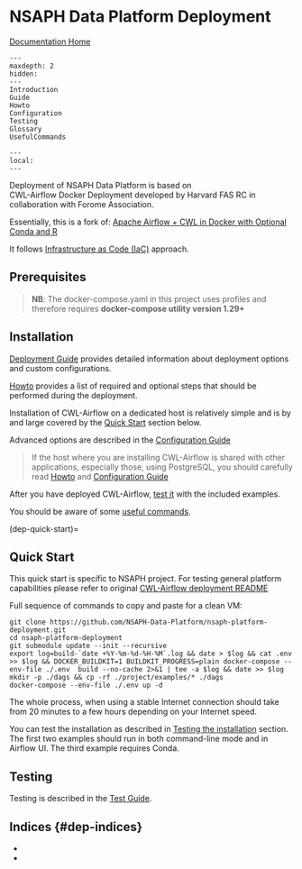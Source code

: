# NSAPH Data Platform Deployment

[Documentation Home](https://nsaph-data-platform.github.io/nsaph-platform-docs/home.html)

```{toctree}
---
maxdepth: 2
hidden:
---
Introduction
Guide
Howto
Configuration
Testing
Glossary
UsefulCommands
```

```{contents}
---
local:
---
```

Deployment of NSAPH Data Platform is based on  
CWL-Airflow Docker Deployment developed
by Harvard FAS RC in collaboration with Forome Association.

Essentially, this is a fork of: 
[Apache Airflow + CWL in Docker with Optional Conda and R](https://github.com/ForomePlatform/airflow-cwl-docker)
                                                            
It follows 
[Infrastructure as Code (IaC)](https://en.wikipedia.org/wiki/Infrastructure_as_code) 
approach.

## Prerequisites 

>**NB**: The docker-compose.yaml in this project uses profiles and therefore
> requires **docker-compose utility version 1.29+**
                    
## Installation

[Deployment Guide](Guide) provides detailed information about
deployment options and custom configurations.

[Howto](Howto.md) provides a list of required and optional steps
that should be performed during the deployment.  

Installation of CWL-Airflow on a dedicated host is relatively simple and 
is by and large covered by the [Quick Start](#dep-quick-start) section below.

Advanced options are described in the 
[Configuration Guide](Configuration.md)

> If the host where you are installing CWL-Airflow is shared with other 
> applications, especially those, using PostgreSQL, you should carefully read 
> [Howto](Howto.md) and [Configuration Guide](Configuration.md)
 
After you have deployed CWL-Airflow, 
[test it](Testing.md) 
with the included examples.
                         
You should be aware of some [useful commands](UsefulCommands).

(dep-quick-start)=
## Quick Start 
 
This quick start is specific to NSAPH project. For testing general 
platform capabilities please refer to original 
[CWL-Airflow deployment README](https://github.com/ForomePlatform/airflow-cwl-docker#quick-start)

Full sequence of commands to copy and paste for  a clean VM:

    git clone https://github.com/NSAPH-Data-Platform/nsaph-platform-deployment.git
    cd nsaph-platform-deployment
    git submodule update --init --recursive
    export log=build-`date +%Y-%m-%d-%H-%M`.log && date > $log && cat .env >> $log && DOCKER_BUILDKIT=1 BUILDKIT_PROGRESS=plain docker-compose --env-file ./.env  build --no-cache 2>&1 | tee -a $log && date >> $log
    mkdir -p ./dags && cp -rf ./project/examples/* ./dags
    docker-compose --env-file ./.env up -d
    
                                                  
The whole process, when using a stable Internet
connection should take from 20 minutes to a few hours depending on your 
Internet speed.
                 
You can test the installation as described in 
[Testing the installation](Testing.md) section. The first two 
examples should run in both command-line mode and in Airflow UI. 
The third example requires Conda.


## Testing 

Testing is described in the [Test Guide](Testing.md).

## Indices {#dep-indices}

* [](genindex)
* [](modindex)
